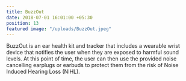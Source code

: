 ```yaml
---
title: BuzzOut
date: 2018-07-01 16:01:00 +05:30
position: 13
featured image: "/uploads/BuzzOut.jpeg"
---
```


BuzzOut is an ear health kit and tracker that includes a wearable wrist device that notifies the user when they are exposed to harmful sound levels. At this point of time, the user can then use the provided noise cancelling earplugs or earbuds to protect them from the risk of Noise Induced Hearing Loss (NIHL).

